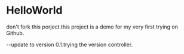 # HelloWorld
don't fork this porject.this project is a demo for my very first trying on Github.

--update to version 0.1.trying the version controller.

